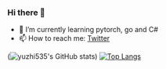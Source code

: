 ### Hi there 👋

<!--
**yuzhi535/yuzhi535** is a ✨ _special_ ✨ repository because its `README.md` (this file) appears on your GitHub profile.

Here are some ideas to get you started:

- 🔭 I’m currently working on ...
- 🌱 I’m currently learning ...
- 👯 I’m looking to collaborate on ...
- 🤔 I’m looking for help with ...
- 💬 Ask me about ...
- 📫 How to reach me: ...
- 😄 Pronouns: ...
- ⚡ Fun fact: ...
-->

- 🌱 I’m currently learning pytorch, go and C#
- 📫 How to reach me: [Twitter](https://twitter.com/decildmc)

(![yuzhi535's GitHub stats](https://github-readme-stats.vercel.app/api?username=yuzhi535&show_icons=true&theme=radical))
[![Top Langs](https://github-readme-stats.vercel.app/api/top-langs/?username=yuzhi535&hide=html,css,,javascript,Jupyter%20Notebook%2CGLSL&p=0.314159&q=0.314159&theme=radical&layout=compact)](https://github.com/anuraghazra/github-readme-stats)

<!-- ![](./profile-3d-contrib/profile-night-rainbow.svg) -->
